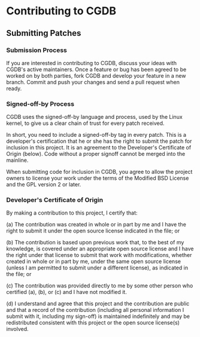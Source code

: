 # Contributing to CGDB

## Submitting Patches

### Submission Process

If you are interested in contributing to CGDB, discuss your ideas with CGDB's
active maintainers. Once a feature or bug has been agreed to be worked on by
both parties, fork CGDB and develop your feature in a new branch. Commit and
push your changes and send a pull request when ready.

### Signed-off-by Process

CGDB uses the signed-off-by language and process, used by the Linux kernel, to
give us a clear chain of trust for every patch received.

In short, you need to include a signed-off-by tag in every patch. This is a
developer's certification that he or she has the right to submit the patch for
inclusion in this project. It is an agreement to the Developer's Certificate of
Origin (below). Code without a proper signoff cannot be merged into the
mainline.

When submitting code for inclusion in CGDB, you agree to allow the project
owners to license your work under the terms of the Modified BSD License and the
GPL version 2 or later.

### Developer's Certificate of Origin

By making a contribution to this project, I certify that:

  (a) The contribution was created in whole or in part by me and I have the
      right to submit it under the open source license indicated in the file; or

  (b) The contribution is based upon previous work that, to the best of my
      knowledge, is covered under an appropriate open source license and I have
      the right under that license to submit that work with modifications,
      whether created in whole or in part by me, under the same open source
      license (unless I am permitted to submit under a different license), as
      indicated in the file; or

  (c) The contribution was provided directly to me by some other person who
      certified (a), (b), or (c) and I have not modified it.

  (d) I understand and agree that this project and the contribution are public
      and that a record of the contribution (including all personal information
      I submit with it, including my sign-off) is maintained indefinitely and
      may be redistributed consistent with this project or the open source
      license(s) involved.
